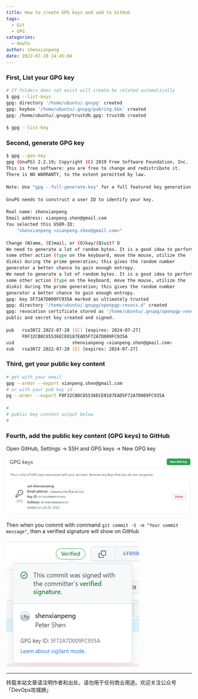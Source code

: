 ```yaml
---
title: How to create GPG keys and add to GitHub
tags:
  - Git
  - GPG
categories:
  - HowTo
author: shenxianpeng
date: 2022-07-28 14:45:04
---
```


### First, List your GPG key

```bash
# If folders does not exist will create be related automatically
$ gpg --list-keys
gpg: directory '/home/ubuntu/.gnupg' created
gpg: keybox '/home/ubuntu/.gnupg/pubring.kbx' created
gpg: /home/ubuntu/.gnupg/trustdb.gpg: trustdb created

$ gpg --list-key
```

### Second, generate GPG key

```bash
$ gpg --gen-key
gpg (GnuPG) 2.2.19; Copyright (C) 2019 Free Software Foundation, Inc.
This is free software: you are free to change and redistribute it.
There is NO WARRANTY, to the extent permitted by law.

Note: Use "gpg --full-generate-key" for a full featured key generation dialog.

GnuPG needs to construct a user ID to identify your key.

Real name: shenxianpeng
Email address: xianpeng.shen@gmail.com
You selected this USER-ID:
    "shenxianpeng <xianpeng.shen@gmail.com>"

Change (N)ame, (E)mail, or (O)kay/(Q)uit? O
We need to generate a lot of random bytes. It is a good idea to perform
some other action (type on the keyboard, move the mouse, utilize the
disks) during the prime generation; this gives the random number
generator a better chance to gain enough entropy.
We need to generate a lot of random bytes. It is a good idea to perform
some other action (type on the keyboard, move the mouse, utilize the
disks) during the prime generation; this gives the random number
generator a better chance to gain enough entropy.
gpg: key 5F72A7D009FC935A marked as ultimately trusted
gpg: directory '/home/ubuntu/.gnupg/openpgp-revocs.d' created
gpg: revocation certificate stored as '/home/ubuntu/.gnupg/openpgp-revocs.d/F0F32CB8C65536ECE0187EAD5F72A7D009FC935A.rev'
public and secret key created and signed.

pub   rsa3072 2022-07-28 [SC] [expires: 2024-07-27]
      F0F32CB8C65536ECE0187EAD5F72A7D009FC935A
uid                      shenxianpeng <xianpeng.shen@gmail.com>
sub   rsa3072 2022-07-28 [E] [expires: 2024-07-27]
```

### Third, get your public key content

```bash
# get with your email
gpg --armor --export xianpeng.shen@gmail.com
# or with your pub key id
pg --armor --export F0F32CB8C65536ECE0187EAD5F72A7D009FC935A

#
# public key content output below
#

```

### Fourth, add the public key content (GPG keys) to GitHub

Open GitHub, Settings -> SSH and GPG keys -> New GPG key

![add-gpg-key](create-gpg-keys/add-gpg-key.png)

Then when you commit with command `git commit -S -m "Your commit message"`, then a verified signature will show on GitHub

![verified-signature](create-gpg-keys/verified-signature.png)

---

转载本站文章请注明作者和出处，请勿用于任何商业用途。欢迎关注公众号「DevOps攻城狮」
